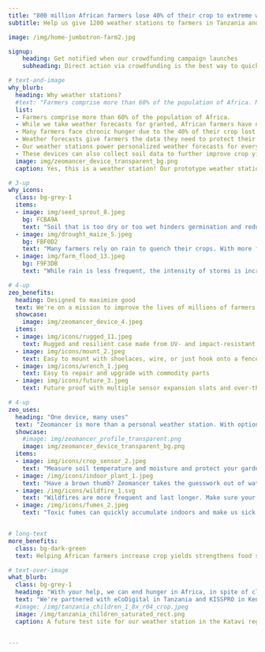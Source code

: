 ```yaml
---
title: "800 million African farmers lose 40% of their crop to extreme weather"
subtitle: Help us give 1200 weather stations to farmers in Tanzania and Kenya so they can protect their crops and increase their food security.

image: /img/home-jumbotron-farm2.jpg

signup:
    heading: Get notified when our crowdfunding campaign launches
    subheading: Direct action via crowdfunding is the best way to quickly get devices into the hands of farmers. Show your support by subscribing to our newsletter and joining us on our journey!

# text-and-image
why_blurb:
  heading: Why weather stations?
  #text: "Farmers comprise more than 60% of the population of Africa. Many farmers face chronic hunger due to the 40% of their crop lost to bad weather and climate change. Weather forecasts give farmers the data they need to protect their crops and increase their food security. Our weather stations power personalized weather forecasts for every farmer to combat hunger."
  list: 
  - Farmers comprise more than 60% of the population of Africa.
  - While we take weather forecasts for granted, African farmers have no access to weather forecasts.
  - Many farmers face chronic hunger due to the 40% of their crop lost to bad weather and climate change.
  - Weather forecasts give farmers the data they need to protect their crops and increase their food security.
  - Our weather stations power personalized weather forecasts for every farmer to combat hunger.
  - These devices can also collect soil data to further improve crop yields, helping farmers break free from poverty.
  image: img/zeomancer_device_transparent_bg.png
  caption: Yes, this is a weather station! Our prototype weather station (and sensor device) is super small and comes packed with a battery, an integrated solar panel, WiFi, and many clever mounting options.

# 3-up
why_icons:
  class: bg-grey-1
  items:
  - image: img/seed_sprout_8.jpeg
    bg: FCBA9A
    text: "Soil that is too dry or too wet hinders germination and reduces yields. With weather forecasts, farmers can sow seeds at the right time to maximize yields."
  - image: img/drought_maize_5.jpeg
    bg: FBF0D2
    text: "Many farmers rely on rain to quench their crops. With more frequent and longer dry spells, farmers need to know how long they need to wait for rain."
  - image: img/farm_flood_13.jpeg
    bg: F9F3DB
    text: "While rain is less frequent, the intensity of storms is increasing. Farmers need to protect against floods and other water events."

# 4-up
zeo_benefits:
  heading: Designed to maximize good
  text: We're on a mission to improve the lives of millions of farmers. To do that, our tiny weather stations are cheap, easy to use, and last years, even with limited infrastructure.
  showcase:
    image: img/zeomancer_device_4.jpeg
  items:
  - image: img/icons/rugged_11.jpeg
    text: Rugged and resilient case made from UV- and impact-resistant ABS
  - image: img/icons/mount_2.jpeg
    text: Easy to mount with shoelaces, wire, or just hook onto a fence
  - image: img/icons/wrench_1.jpeg
    text: Easy to repair and upgrade with commodity parts
  - image: img/icons/future_3.jpeg
    text: Future proof with multiple sensor expansion slots and over-the-air firmware updates

# 4-up
zeo_uses:
  heading: "One device, many uses"
  text: "Zeomancer is more than a personal weather station. With optional sensors, it can monitor soil conditions in your garden, monitor your indoor or outdoor air quality, and more!"
  showcase:
    #image: img/zeomancer_profile_transparent.png
    image: img/zeomancer_device_transparent_bg.png
  items:
  - image: img/icons/crop_sensor_2.jpeg
    text: "Measure soil temperature and moisture and protect your garden from drought and rot."
  - image: /img/icons/indoor_plant_1.jpeg
    text: "Have a brown thumb? Zeomancer takes the guesswork out of watering so your plants stay healthy and vibrant."
  - image: /img/icons/wildfire_1.svg
    text: "Wildfires are more frequent and last longer. Make sure your indoor environment stays smoke free."
  - image: /img/icons/fumes_2.jpeg
    text: "Toxic fumes can quickly accumulate indoors and make us sick. Zeomancer can monitor your air quality and help you improve your indoor air quality."


# long-text
more_benefits:
  class: bg-dark-green
  text: Helping African farmers increase crop yields strengthens food security globally. Higher productivity means more food at lower prices, which benefits everyone.

# text-over-image
what_blurb:
  class: bg-grey-1
  heading: "With your help, we can end hunger in Africa, in spite of climate change"
  text: "We're partnered with eCoDigital in Tanzania and KISSPRO in Kenya to give 1200 devices to farmers this year and even more next year. Help us reach all of these farmers by supporting our upcoming crowdfunding campaign."
  #image: /img/tanzania_children_1_8x_r04_crop.jpeg
  image: /img/tanzania_children_saturated_rect.png
  caption: A future test site for our weather station in the Katavi region of Tanzania. Most farmers do not have machinery or irrigation, let alone weather forecasts. Photo courtesy Abdala Liingilie.


---
```


